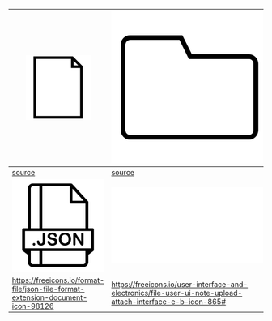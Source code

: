 | ![image](file.png) | ![image](folder.png) | ![image](void.png) |
|---|---|---|
| [source](https://freeicons.io/essential-web-1/file-blank-paper-page-document-icon-40234) | [source](https://freeicons.io/documents-icons-2/icon-folder-icon-7515) | [source](https://freeicons.io/test/cancel-circle-close-delete-icon-730) | 
| ![image](json.png) | ![image](log.json) | ![image](metadata.png) |
| https://freeicons.io/format-file/json-file-format-extension-document-icon-98126 | https://freeicons.io/user-interface-and-electronics/file-user-ui-note-upload-attach-interface-e-b-icon-865# | https://freeicons.io/free-setting-and-configuration-icons/data-icon-9598 |